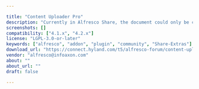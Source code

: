 ```yaml
---

title: "Content Uploader Pro"
description: "Currently in Alfresco Share, the document could only be categorized by invoking the â€œEdit Metadataâ€ screen once the document gets uploaded successfully. This introduces few extra clicks and steps to categorize the document. Organizations however require the capability to categorize the document during the document upload itself to avoid uncategorized documents being added to the Alfresco respository. Content Uploader Pro for Alfresco Share provides the functionality to categorize digital content such as documents at the time of upload to Alfresco repository. It provides a custom document upload form with the capability to categorize the document based on attributes such as document type, department, functions, impact etc."
screenshots: []
compatibility: ["4.1.x", "4.2.x"]
license: "LGPL-3.0-or-later"
keywords: ["alfresco", "addon", "plugin", "community", "Share-Extras"]
download_url: "https://connect.hyland.com/t5/alfresco-forum/content-uploader-pro/td-p/3028"
vendor: "alfresco@infoaxon.com"
about: ""
about_url: ""
draft: false

---
```

